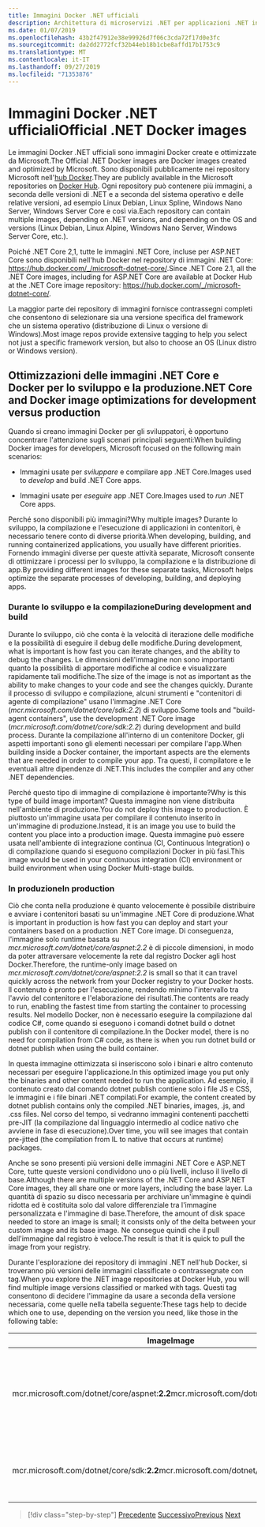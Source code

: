 ```yaml
---
title: Immagini Docker .NET ufficiali
description: Architettura di microservizi .NET per applicazioni .NET in contenitori | Immagini Docker .NET ufficiali
ms.date: 01/07/2019
ms.openlocfilehash: 43b2f47912e38e99926d7f06c3cda72f17d0e3fc
ms.sourcegitcommit: da2dd2772fcf32b44eb18b1cbe8affd17b1753c9
ms.translationtype: MT
ms.contentlocale: it-IT
ms.lasthandoff: 09/27/2019
ms.locfileid: "71353876"
---
```

# <a name="official-net-docker-images"></a><span data-ttu-id="f95c1-103">Immagini Docker .NET ufficiali</span><span class="sxs-lookup"><span data-stu-id="f95c1-103">Official .NET Docker images</span></span>

<span data-ttu-id="f95c1-104">Le immagini Docker .NET ufficiali sono immagini Docker create e ottimizzate da Microsoft.</span><span class="sxs-lookup"><span data-stu-id="f95c1-104">The Official .NET Docker images are Docker images created and optimized by Microsoft.</span></span> <span data-ttu-id="f95c1-105">Sono disponibili pubblicamente nei repository Microsoft nell'[hub Docker](https://hub.docker.com/u/microsoft/).</span><span class="sxs-lookup"><span data-stu-id="f95c1-105">They are publicly available in the Microsoft repositories on [Docker Hub](https://hub.docker.com/u/microsoft/).</span></span> <span data-ttu-id="f95c1-106">Ogni repository può contenere più immagini, a seconda delle versioni di .NET e a seconda del sistema operativo e delle relative versioni, ad esempio Linux Debian, Linux Spline, Windows Nano Server, Windows Server Core e così via.</span><span class="sxs-lookup"><span data-stu-id="f95c1-106">Each repository can contain multiple images, depending on .NET versions, and depending on the OS and versions (Linux Debian, Linux Alpine, Windows Nano Server, Windows Server Core, etc.).</span></span>

<span data-ttu-id="f95c1-107">Poiché .NET Core 2,1, tutte le immagini .NET Core, incluse per ASP.NET Core sono disponibili nell'hub Docker nel repository di immagini .NET Core: <https://hub.docker.com/_/microsoft-dotnet-core/>.</span><span class="sxs-lookup"><span data-stu-id="f95c1-107">Since .NET Core 2.1, all the .NET Core images, including for ASP.NET Core are available at Docker Hub at the .NET Core image repository: <https://hub.docker.com/_/microsoft-dotnet-core/>.</span></span>

<span data-ttu-id="f95c1-108">La maggior parte dei repository di immagini fornisce contrassegni completi che consentono di selezionare sia una versione specifica del framework che un sistema operativo (distribuzione di Linux o versione di Windows).</span><span class="sxs-lookup"><span data-stu-id="f95c1-108">Most image repos provide extensive tagging to help you select not just a specific framework version, but also to choose an OS (Linux distro or Windows version).</span></span>

## <a name="net-core-and-docker-image-optimizations-for-development-versus-production"></a><span data-ttu-id="f95c1-109">Ottimizzazioni delle immagini .NET Core e Docker per lo sviluppo e la produzione</span><span class="sxs-lookup"><span data-stu-id="f95c1-109">.NET Core and Docker image optimizations for development versus production</span></span>

<span data-ttu-id="f95c1-110">Quando si creano immagini Docker per gli sviluppatori, è opportuno concentrare l'attenzione sugli scenari principali seguenti:</span><span class="sxs-lookup"><span data-stu-id="f95c1-110">When building Docker images for developers, Microsoft focused on the following main scenarios:</span></span>

- <span data-ttu-id="f95c1-111">Immagini usate per *sviluppare* e compilare app .NET Core.</span><span class="sxs-lookup"><span data-stu-id="f95c1-111">Images used to *develop* and build .NET Core apps.</span></span>

- <span data-ttu-id="f95c1-112">Immagini usate per *eseguire* app .NET Core.</span><span class="sxs-lookup"><span data-stu-id="f95c1-112">Images used to *run* .NET Core apps.</span></span>

<span data-ttu-id="f95c1-113">Perché sono disponibili più immagini?</span><span class="sxs-lookup"><span data-stu-id="f95c1-113">Why multiple images?</span></span> <span data-ttu-id="f95c1-114">Durante lo sviluppo, la compilazione e l'esecuzione di applicazioni in contenitori, è necessario tenere conto di diverse priorità.</span><span class="sxs-lookup"><span data-stu-id="f95c1-114">When developing, building, and running containerized applications, you usually have different priorities.</span></span> <span data-ttu-id="f95c1-115">Fornendo immagini diverse per queste attività separate, Microsoft consente di ottimizzare i processi per lo sviluppo, la compilazione e la distribuzione di app.</span><span class="sxs-lookup"><span data-stu-id="f95c1-115">By providing different images for these separate tasks, Microsoft helps optimize the separate processes of developing, building, and deploying apps.</span></span>

### <a name="during-development-and-build"></a><span data-ttu-id="f95c1-116">Durante lo sviluppo e la compilazione</span><span class="sxs-lookup"><span data-stu-id="f95c1-116">During development and build</span></span>

<span data-ttu-id="f95c1-117">Durante lo sviluppo, ciò che conta è la velocità di iterazione delle modifiche e la possibilità di eseguire il debug delle modifiche.</span><span class="sxs-lookup"><span data-stu-id="f95c1-117">During development, what is important is how fast you can iterate changes, and the ability to debug the changes.</span></span> <span data-ttu-id="f95c1-118">Le dimensioni dell'immagine non sono importanti quanto la possibilità di apportare modifiche al codice e visualizzare rapidamente tali modifiche.</span><span class="sxs-lookup"><span data-stu-id="f95c1-118">The size of the image is not as important as the ability to make changes to your code and see the changes quickly.</span></span> <span data-ttu-id="f95c1-119">Durante il processo di sviluppo e compilazione, alcuni strumenti e "contenitori di agente di compilazione" usano l'immagine .NET Core (*mcr.microsoft.com/dotnet/core/sdk:2.2*) di sviluppo.</span><span class="sxs-lookup"><span data-stu-id="f95c1-119">Some tools and "build-agent containers", use the development .NET Core image (*mcr.microsoft.com/dotnet/core/sdk:2.2*) during development and build process.</span></span> <span data-ttu-id="f95c1-120">Durante la compilazione all'interno di un contenitore Docker, gli aspetti importanti sono gli elementi necessari per compilare l'app.</span><span class="sxs-lookup"><span data-stu-id="f95c1-120">When building inside a Docker container, the important aspects are the elements that are needed in order to compile your app.</span></span> <span data-ttu-id="f95c1-121">Tra questi, il compilatore e le eventuali altre dipendenze di .NET.</span><span class="sxs-lookup"><span data-stu-id="f95c1-121">This includes the compiler and any other .NET dependencies.</span></span>

<span data-ttu-id="f95c1-122">Perché questo tipo di immagine di compilazione è importante?</span><span class="sxs-lookup"><span data-stu-id="f95c1-122">Why is this type of build image important?</span></span> <span data-ttu-id="f95c1-123">Questa immagine non viene distribuita nell'ambiente di produzione.</span><span class="sxs-lookup"><span data-stu-id="f95c1-123">You do not deploy this image to production.</span></span> <span data-ttu-id="f95c1-124">È piuttosto un'immagine usata per compilare il contenuto inserito in un'immagine di produzione.</span><span class="sxs-lookup"><span data-stu-id="f95c1-124">Instead, it is an image you use to build the content you place into a production image.</span></span> <span data-ttu-id="f95c1-125">Questa immagine può essere usata nell'ambiente di integrazione continua (CI, Continuous Integration) o di compilazione quando si eseguono compilazioni Docker in più fasi.</span><span class="sxs-lookup"><span data-stu-id="f95c1-125">This image would be used in your continuous integration (CI) environment or build environment when using Docker Multi-stage builds.</span></span>

### <a name="in-production"></a><span data-ttu-id="f95c1-126">In produzione</span><span class="sxs-lookup"><span data-stu-id="f95c1-126">In production</span></span>

<span data-ttu-id="f95c1-127">Ciò che conta nella produzione è quanto velocemente è possibile distribuire e avviare i contenitori basati su un'immagine .NET Core di produzione.</span><span class="sxs-lookup"><span data-stu-id="f95c1-127">What is important in production is how fast you can deploy and start your containers based on a production .NET Core image.</span></span> <span data-ttu-id="f95c1-128">Di conseguenza, l'immagine solo runtime basata su *mcr.microsoft.com/dotnet/core/aspnet:2.2* è di piccole dimensioni, in modo da poter attraversare velocemente la rete dal registro Docker agli host Docker.</span><span class="sxs-lookup"><span data-stu-id="f95c1-128">Therefore, the runtime-only image based on *mcr.microsoft.com/dotnet/core/aspnet:2.2* is small so that it can travel quickly across the network from your Docker registry to your Docker hosts.</span></span> <span data-ttu-id="f95c1-129">Il contenuto è pronto per l'esecuzione, rendendo minimo l'intervallo tra l'avvio del contenitore e l'elaborazione dei risultati.</span><span class="sxs-lookup"><span data-stu-id="f95c1-129">The contents are ready to run, enabling the fastest time from starting the container to processing results.</span></span> <span data-ttu-id="f95c1-130">Nel modello Docker, non è necessario eseguire la compilazione dal codice C\#, come quando si eseguono i comandi dotnet build o dotnet publish con il contenitore di compilazione.</span><span class="sxs-lookup"><span data-stu-id="f95c1-130">In the Docker model, there is no need for compilation from C\# code, as there is when you run dotnet build or dotnet publish when using the build container.</span></span>

<span data-ttu-id="f95c1-131">In questa immagine ottimizzata si inseriscono solo i binari e altro contenuto necessari per eseguire l'applicazione.</span><span class="sxs-lookup"><span data-stu-id="f95c1-131">In this optimized image you put only the binaries and other content needed to run the application.</span></span> <span data-ttu-id="f95c1-132">Ad esempio, il contenuto creato dal comando dotnet publish contiene solo i file JS e CSS, le immagini e i file binari .NET compilati.</span><span class="sxs-lookup"><span data-stu-id="f95c1-132">For example, the content created by dotnet publish contains only the compiled .NET binaries, images, .js, and .css files.</span></span> <span data-ttu-id="f95c1-133">Nel corso del tempo, si vedranno immagini contenenti pacchetti pre-JIT (la compilazione dal linguaggio intermedio al codice nativo che avviene in fase di esecuzione).</span><span class="sxs-lookup"><span data-stu-id="f95c1-133">Over time, you will see images that contain pre-jitted (the compilation from IL to native that occurs at runtime) packages.</span></span>

<span data-ttu-id="f95c1-134">Anche se sono presenti più versioni delle immagini .NET Core e ASP.NET Core, tutte queste versioni condividono uno o più livelli, incluso il livello di base.</span><span class="sxs-lookup"><span data-stu-id="f95c1-134">Although there are multiple versions of the .NET Core and ASP.NET Core images, they all share one or more layers, including the base layer.</span></span> <span data-ttu-id="f95c1-135">La quantità di spazio su disco necessaria per archiviare un'immagine è quindi ridotta ed è costituita solo dal valore differenziale tra l'immagine personalizzata e l'immagine di base.</span><span class="sxs-lookup"><span data-stu-id="f95c1-135">Therefore, the amount of disk space needed to store an image is small; it consists only of the delta between your custom image and its base image.</span></span> <span data-ttu-id="f95c1-136">Ne consegue quindi che il pull dell'immagine dal registro è veloce.</span><span class="sxs-lookup"><span data-stu-id="f95c1-136">The result is that it is quick to pull the image from your registry.</span></span>

<span data-ttu-id="f95c1-137">Durante l'esplorazione dei repository di immagini .NET nell'hub Docker, si troveranno più versioni delle immagini classificate o contrassegnate con tag.</span><span class="sxs-lookup"><span data-stu-id="f95c1-137">When you explore the .NET image repositories at Docker Hub, you will find multiple image versions classified or marked with tags.</span></span> <span data-ttu-id="f95c1-138">Questi tag consentono di decidere l'immagine da usare a seconda della versione necessaria, come quelle nella tabella seguente:</span><span class="sxs-lookup"><span data-stu-id="f95c1-138">These tags help to decide which one to use, depending on the version you need, like those in the following table:</span></span>

| <span data-ttu-id="f95c1-139">Image</span><span class="sxs-lookup"><span data-stu-id="f95c1-139">Image</span></span> | <span data-ttu-id="f95c1-140">Commenti</span><span class="sxs-lookup"><span data-stu-id="f95c1-140">Comments</span></span> |
|-------|----------|
| <span data-ttu-id="f95c1-141">mcr.microsoft.com/dotnet/core/aspnet:**2.2**</span><span class="sxs-lookup"><span data-stu-id="f95c1-141">mcr.microsoft.com/dotnet/core/aspnet:**2.2**</span></span> | <span data-ttu-id="f95c1-142">ASP.NET Core, con ottimizzazioni ASP.NET Core e solo runtime, in Linux e Windows (multiarchitettura)</span><span class="sxs-lookup"><span data-stu-id="f95c1-142">ASP.NET Core, with runtime only and ASP.NET Core optimizations, on Linux and Windows (multi-arch)</span></span> |
| <span data-ttu-id="f95c1-143">mcr.microsoft.com/dotnet/core/sdk:**2.2**</span><span class="sxs-lookup"><span data-stu-id="f95c1-143">mcr.microsoft.com/dotnet/core/sdk:**2.2**</span></span> | <span data-ttu-id="f95c1-144">.NET Core, con SDK inclusi, in Linux e Windows (multiarchitettura)</span><span class="sxs-lookup"><span data-stu-id="f95c1-144">.NET Core, with SDKs included, on Linux and Windows (multi-arch)</span></span> |

> [!div class="step-by-step"]
> <span data-ttu-id="f95c1-145">[Precedente](net-container-os-targets.md)
> [Successivo](../architect-microservice-container-applications/index.md)</span><span class="sxs-lookup"><span data-stu-id="f95c1-145">[Previous](net-container-os-targets.md)
[Next](../architect-microservice-container-applications/index.md)</span></span>
